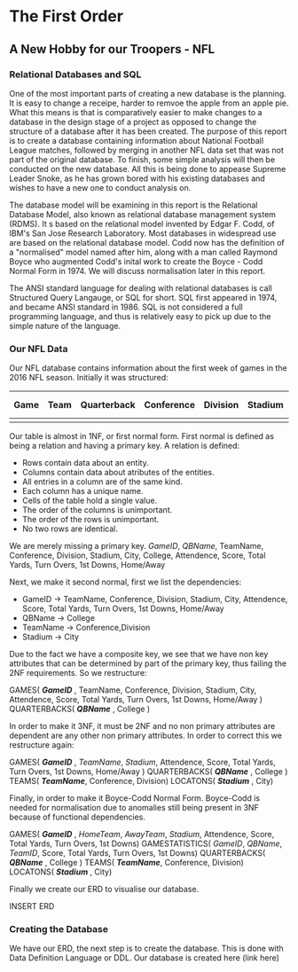 # The First Order
## A New Hobby for our Troopers - NFL

### Relational Databases and SQL
One of the most important parts of creating a new database is the planning. It is easy to change a receipe, harder to remvoe the apple from an apple pie. What this means is that is comparatively easier to make changes to a database in the design stage of a project as opposed to change the structure of a database after it has been created. The purpose of this report is to create a database containing information about National Football League matches, followed by merging in another NFL data set that was not part of the original database. To finish, some simple analysis will then be conducted on the new database. All this is being done to appease Supreme Leader Snoke, as he has grown bored with his existing databases and wishes to have a new one to conduct analysis on.

The database model will be examining in this report is the Relational Database Model, also known as relational database management system (RDMS). It s based on the relational model invented by Edgar F. Codd, of IBM's San Jose Research Laboratory. Most databases in widespread use are based on the relational database model. Codd now has the definition of a "normalised" model named after him, along with a man called Raymond Boyce who augmented Codd's inital work to create the Boyce - Codd Normal Form in 1974. We will discuss normalisation later in this report.

The ANSI standard language for dealing with relational databases is call Structured Query Langauge, or SQL for short. SQL first appeared in 1974, and became ANSI standard in 1986. SQL is not considered a full programming language, and thus is relatively easy to pick up due to the simple nature of the language.

### Our NFL Data
Our NFL database contains information about the first week of games in the 2016 NFL season. Initially it was structured:


|Game| Team | Quarterback | Conference | Division | Stadium | City | College | Attendence | Score | Total Yards | Turn Overs | 1st Downs |Home/Away|
|-----|------|-------------|------------|----------|---------|------|---------|------------|-------|-------------|------------|-----------|---------|
|    |      |             |            |          |         |      |         |            |       |             |            |           |         |    |


Our table is almost in 1NF, or first normal form. First normal is defined as being a relation and having a primary key. A relation is defined:
* Rows contain data about an entity.
* Columns contain data about atributes of the entities.
* All entries in a column are of the same kind.
* Each column has a unique name.
* Cells of the table hold a single value.
* The order of the columns is unimportant.
* The order of the rows is unimportant.
* No two rows are identical.

We are merely missing a primary key. 
_GameID_, _QBName_, TeamName, Conference, Division, Stadium, City, College, Attendence, Score, Total Yards, Turn Overs, 1st Downs, Home/Away

Next, we make it second normal, first we list the dependencies:

* GameID -> TeamName, Conference, Division, Stadium, City, Attendence, Score, Total Yards, Turn Overs, 1st Downs, Home/Away
* QBName ->  College
* TeamName -> Conference,Division
* Stadium -> City

Due to the fact we have a composite key, we see that we have non key attributes that can be determined by part of the primary key, thus failing the 2NF requirements. So we restructure:

GAMES( ___GameID___ , TeamName, Conference, Division, Stadium, City, Attendence, Score, Total Yards, Turn Overs, 1st Downs, Home/Away )
QUARTERBACKS( ___QBName___ , College )

In order to make it 3NF, it must be 2NF and no non primary attributes are dependent are any other non primary attributes. In order to correct this we restructure again:

GAMES( ___GameID___ , *TeamName*, *Stadium*, Attendence, Score, Total Yards, Turn Overs, 1st Downs, Home/Away )
QUARTERBACKS( ___QBName___ , College )
TEAMS( ___TeamName___, Conference, Division)
LOCATONS( ___Stadium___ , City)

Finally, in order to make it Boyce-Codd Normal Form. Boyce-Codd is needed for normalisation due to anomalies still being present in 3NF because of functional dependencies.

GAMES( ___GameID___ , *HomeTeam*, *AwayTeam*, *Stadium*, Attendence, Score, Total Yards, Turn Overs, 1st Downs)
GAMESTATISTICS( *GameID*, *QBName*, *TeamID*, Score, Total Yards, Turn Overs, 1st Downs)
QUARTERBACKS( ___QBName___ , College )
TEAMS( ___TeamName___, Conference, Division)
LOCATONS( ___Stadium___ , City)

Finally we create our ERD to visualise our database.

INSERT ERD

### Creating the Database
We have our ERD, the next step is to create the database. This is done with Data Definition Language or DDL. Our database is created here (link here)



